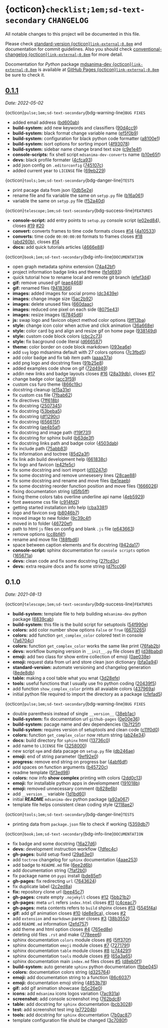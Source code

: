 # {octicon}`checklist;1em;sd-text-secondary` `CHANGELOG`

All notable changes to this project will be documented in this file.

Please check
[standard-version {octicon}`link-external;0.8em`](https://github.com/conventional-changelog/standard-version)
and documentation for commit guidelines. Also you should check
[conventional-changelog {octicon}`link-external;0.8em`](https://github.com/mdsanima/conventional-changelog)
for more detail.

Docomentation for *Python* package
[mdsanima-dev {octicon}`link-external;0.8em`](https://pypi.org/project/mdsanima-dev) is available
at [GitHub Pages {octicon}`link-external;0.8em`](https://mdsanima-dev.github.io/mdsanima-dev/)
be sure to check it.

## [0.1.1](https://github.com/mdsanima-dev/mdsanima-dev/compare/v0.1.0...v0.1.1)

*Date:* *2022-05-02*

{octicon}`pulse;1em;sd-text-secondary`{bdg-warning-line}`BUG FIXES`

* added email address ([bd600ab](https://github.com/mdsanima-dev/mdsanima-dev/commit/bd600ab56c73d70b81e5f8631d512df55f6eaae1))
* **build-system:** add new keywords and classifiers ([90d4cc9](https://github.com/mdsanima-dev/mdsanima-dev/commit/90d4cc9eacfe98ba70bf4115c0f11a8ab2c27e55))
* **build-system:** black format change variable name ([ef5f0b9](https://github.com/mdsanima-dev/mdsanima-dev/commit/ef5f0b9dfd746e077a07126f595078eda145c29a))
* **build-system:** configuration for black python code formatter ([a8100e1](https://github.com/mdsanima-dev/mdsanima-dev/commit/a8100e156eb8e9cbe15e21ce07b946cc59781dfb))
* **build-system:** isort options for sorting import ([4f93078](https://github.com/mdsanima-dev/mdsanima-dev/commit/4f930782b4e19bce1e6af73046ea9d06ef63f3d5))
* **build-system:** sidebar name change brand text size ([c9e1e4f](https://github.com/mdsanima-dev/mdsanima-dev/commit/c9e1e4fbb94731b86fd85377d5cced48ab2ab624))
* **console-scripts:** fix shell script `mdsanima-dev-converts` name ([b10e65f](https://github.com/mdsanima-dev/mdsanima-dev/commit/b10e65fcf4e6565974652b6ed905c2c2f4fda4bf))
* **devs:** black profile formater ([4cfca93](https://github.com/mdsanima-dev/mdsanima-dev/commit/4cfca9320cb0a872f4cfab7b68cb3597b5031e45))
* add json config on `.editorconfig` ([745107c](https://github.com/mdsanima-dev/mdsanima-dev/commit/745107cccb892a8dca3009c25a0b0a6c3b1c01ce))
* added current year to `LICENSE` file ([69eb229](https://github.com/mdsanima-dev/mdsanima-dev/commit/69eb2290dfaa8ca326135be04f6bd94a1a5028bb))

{octicon}`tools;1em;sd-text-secondary`{bdg-danger-line}`TESTS`

* print pacage data from json ([0db5e2e](https://github.com/mdsanima-dev/mdsanima-dev/commit/0db5e2e7862dbb8720d7a877c15b7115eab65d40))
* rename file and fix variable the same on `setyp.py` file ([b16a061](https://github.com/mdsanima-dev/mdsanima-dev/commit/b16a0615af82de90f122983673070a804c96a579))
* variable the same on `setyp.py` file ([f52a40d](https://github.com/mdsanima-dev/mdsanima-dev/commit/f52a40d5fec9f76670e838df9bf994817d98a5b3))

{octicon}`telescope;1em;sd-text-secondary`{bdg-success-line}`FEATURES`

* **console-script:** add entry points to `setup.py` console script ([e02ed84](https://github.com/mdsanima-dev/mdsanima-dev/commit/e02ed84c038725516c7a75c7b58418bdc0a8fca5)), closes [#19](https://github.com/mdsanima-dev/mdsanima-dev/issues/19) [#20](https://github.com/mdsanima-dev/mdsanima-dev/issues/20)
* **convert:** converts frames to time code formats closes [#14](https://github.com/mdsanima-dev/mdsanima-dev/issues/14) ([4a10533](https://github.com/mdsanima-dev/mdsanima-dev/commit/4a1053386029923359a942d61872465abff7df96))
* **converts:** time code `00:00:00:00` formats to frames closes [#18](https://github.com/mdsanima-dev/mdsanima-dev/issues/18) ([abd260b](https://github.com/mdsanima-dev/mdsanima-dev/commit/abd260bde1db066dc9430784bc2a1a599e76d45a)), closes [#14](https://github.com/mdsanima-dev/mdsanima-dev/issues/14)
* **docs:** add quick tutorials articles ([4666e88](https://github.com/mdsanima-dev/mdsanima-dev/commit/4666e88c2df34239e0fccde4a9147264a80faa6d))

{octicon}`book;1em;sd-text-secondary`{bdg-info-line}`DOCUMENTATION`

* open graph metadata sphinx extension ([74a42bf](https://github.com/mdsanima-dev/mdsanima-dev/commit/74a42bf300fcf45b5d9977c9a59e6d9c8901ac52))
* project information badge links and theme ([fe1d693](https://github.com/mdsanima-dev/mdsanima-dev/commit/fe1d693d32a34c50c4860bf3ff74ab0021f4e52c))
* quick tutorial how to rename local and remote git branch ([efef3d4](https://github.com/mdsanima-dev/mdsanima-dev/commit/efef3d465c59c951c29136c10061131e688b8362))
* **gif:** remove unused gif ([eae4468](https://github.com/mdsanima-dev/mdsanima-dev/commit/eae4468c90b2ecf4f6ee7c6c7521d986dba9a2bd))
* **gif:** renamed files ([9418366](https://github.com/mdsanima-dev/mdsanima-dev/commit/9418366ed6de6944b2086f0eaa2c94498d256879))
* **images:** added images for social promo ([dc3439e](https://github.com/mdsanima-dev/mdsanima-dev/commit/dc3439e2f6a53f2b2c1808a77fc1305c9377f397))
* **images:** change image size ([5ac2b92](https://github.com/mdsanima-dev/mdsanima-dev/commit/5ac2b92eb8957239348eaeadefadb70c9d3a7614))
* **images:** delete unused files ([660daac](https://github.com/mdsanima-dev/mdsanima-dev/commit/660daace454fa6987a7b147ea7c4f90d36bd4d9d))
* **images:** reduced one pixel on each side ([8075e43](https://github.com/mdsanima-dev/mdsanima-dev/commit/8075e43afe09ec130cf5090396afdbff5f2065cc))
* **images:** resize images ([67845d6](https://github.com/mdsanima-dev/mdsanima-dev/commit/67845d660badad036df7cec76711abd1f7ed96f9))
* **js:** swap logo and favicon object method color options ([9ff13ba](https://github.com/mdsanima-dev/mdsanima-dev/commit/9ff13ba3b040c48421074e41bdd8b91f800e4f6f))
* **style:** change icon color when active and click animation ([36a668e](https://github.com/mdsanima-dev/mdsanima-dev/commit/36a668edd7ca0b79fec6ebee46b0c94d0e0c56ae))
* **style:** color card bg and align and resize gif on home page ([938149d](https://github.com/mdsanima-dev/mdsanima-dev/commit/938149d6351b20752a5ca0b2df70b81b626cebb3))
* **style:** custom code block colors ([cbc2c73](https://github.com/mdsanima-dev/mdsanima-dev/commit/cbc2c73172322dcce9436941588cfbfa43bce213))
* **style:** fix bacground code literal ([d666587](https://github.com/mdsanima-dev/mdsanima-dev/commit/d66658770200c92474da9bd6288f9c904d2bd2bd))
* **theme:** color border on code block markdown ([093ea6e](https://github.com/mdsanima-dev/mdsanima-dev/commit/093ea6e9a4277296ba1a9d950c2a550a310a2948))
* add `svg` logo mdsanima default with 27 colors options ([7c3fbd5](https://github.com/mdsanima-dev/mdsanima-dev/commit/7c3fbd53bca70cc73436b01f4afa034da5d0c668))
* add color badge and fix tab item path ([aaaa37a](https://github.com/mdsanima-dev/mdsanima-dev/commit/aaaa37a6d4b1d5a2ab4d87addb2ebc82d6605cd6))
* add png logo and docstring fixes ([91b25e8](https://github.com/mdsanima-dev/mdsanima-dev/commit/91b25e82d371db5fc2c8e347d8842d89c4fa275f))
* added examples code show on gif ([72d4949](https://github.com/mdsanima-dev/mdsanima-dev/commit/72d49493568c28ce17e3f06e5d1292a251e91fff))
* addin new links and badge layouts closes [#16](https://github.com/mdsanima-dev/mdsanima-dev/issues/16) ([28a39db](https://github.com/mdsanima-dev/mdsanima-dev/commit/28a39dbe07bb0f30a138b36589caf1ae3a9a28a6)), closes [#17](https://github.com/mdsanima-dev/mdsanima-dev/issues/17)
* change badge color ([acc3f59](https://github.com/mdsanima-dev/mdsanima-dev/commit/acc3f59fba0b2aec66388518b67723e73f222c4f))
* custom css furo theme ([866c19c](https://github.com/mdsanima-dev/mdsanima-dev/commit/866c19c142e944852dc68a4e720ba89be07686e3))
* docstring cleanup ([e15a31e](https://github.com/mdsanima-dev/mdsanima-dev/commit/e15a31ef4bc9c69cf395ceb1c2fe62b849cade61))
* fix custom css file ([7fbab62](https://github.com/mdsanima-dev/mdsanima-dev/commit/7fbab62e3b745fb4fa9e4db449845960fe622ff7))
* fix directives ([7ff618b](https://github.com/mdsanima-dev/mdsanima-dev/commit/7ff618b21c60b385edd30b3cb3c639cf57050016))
* fix docstring ([2507345](https://github.com/mdsanima-dev/mdsanima-dev/commit/25073458c379310c5f8f1726b5eb2185a4c5baf8))
* fix docstring ([53beba5](https://github.com/mdsanima-dev/mdsanima-dev/commit/53beba5e6a176c1f5f04ae71c9676b8aaffb94d3))
* fix docstring ([df1290c](https://github.com/mdsanima-dev/mdsanima-dev/commit/df1290c4f5cca41fe5701add8e7dcb17b9fb1d6e))
* fix docstring ([656615f](https://github.com/mdsanima-dev/mdsanima-dev/commit/656615ff28dce96f2fb8181d3f7d1db7df6f436d))
* fix docstring ([ae4b5af](https://github.com/mdsanima-dev/mdsanima-dev/commit/ae4b5af21584d22939df7f2be2c84615415b14a8))
* fix docstring and image path ([f19f731](https://github.com/mdsanima-dev/mdsanima-dev/commit/f19f731a5d3e72370391871b3a6e0a041a736a31))
* fix docstring for sphinx build ([b63de3f](https://github.com/mdsanima-dev/mdsanima-dev/commit/b63de3f63a9f7eb8324649f62af171133a44b98c))
* fix docstring links path and badge color ([4503dab](https://github.com/mdsanima-dev/mdsanima-dev/commit/4503dab0ef274e327f72c7e00df1001b992b817f))
* fix include path ([75abb83](https://github.com/mdsanima-dev/mdsanima-dev/commit/75abb83531848512ce7b0bcbe7ffa3d0975509aa))
* fix information and toctree ([85d2a3f](https://github.com/mdsanima-dev/mdsanima-dev/commit/85d2a3f4d70d6aa2b9aa916d3d5325c1104d47fd))
* fix link adn build development help ([661838c](https://github.com/mdsanima-dev/mdsanima-dev/commit/661838cce2b1a38e1593b65c6023111edadf257f))
* fix logo and favicon ([e42fe5c](https://github.com/mdsanima-dev/mdsanima-dev/commit/e42fe5ca7a89da092f1add8fd073cd21ceaa2c88))
* fix some docstring and isort import ([d10247d](https://github.com/mdsanima-dev/mdsanima-dev/commit/d10247d6193d3e373e7a679b0080fe41ff90167c))
* fix some docstring and remove unnesesery lines ([28cae88](https://github.com/mdsanima-dev/mdsanima-dev/commit/28cae8899451ae063090fbef03edd0a35d4715cc))
* fix some docstring and rename and move files ([be1eaeb](https://github.com/mdsanima-dev/mdsanima-dev/commit/be1eaeb2446a9997e3d1946b3efb6d539cbf38ec))
* fix some docstring reorder function position and move files ([1666026](https://github.com/mdsanima-dev/mdsanima-dev/commit/16660263a43ef70c0a251f2b9913a0a36a96933b))
* fixing documentation string ([d5fb5ff](https://github.com/mdsanima-dev/mdsanima-dev/commit/d5fb5ff4f5ccd865bbc30045689905a89ae9d8de))
* fixing theme colors tabs overline underline api name ([4eb5929](https://github.com/mdsanima-dev/mdsanima-dev/commit/4eb59295b4b52a6126db4b3ec46236720d73297f))
* font awesome css file ([c914fd2](https://github.com/mdsanima-dev/mdsanima-dev/commit/c914fd2c75ffcbaf91cfe0e1b5ceaee298047902))
* getting started installation info help ([cba3381](https://github.com/mdsanima-dev/mdsanima-dev/commit/cba338185a474367110704fe70f8413f0439dfe3))
* logo and favicon svg ([b8046b7](https://github.com/mdsanima-dev/mdsanima-dev/commit/b8046b797eaed4b45b41e2f7c06cde25a7e54d48))
* moved image to new folder ([9c39c4f](https://github.com/mdsanima-dev/mdsanima-dev/commit/9c39c4f42b2f43420ddfcfa3c1298fcee311d293))
* moved in to folder ([46720ef](https://github.com/mdsanima-dev/mdsanima-dev/commit/46720efa14d499e26644184d75d4df4fd683bfce))
* path to html `js` files on config and blank `.js` file ([e643663](https://github.com/mdsanima-dev/mdsanima-dev/commit/e6436632c7f634a3dcb29f2ca0366d275d70dc80))
* remove  options ([cc8bf4f](https://github.com/mdsanima-dev/mdsanima-dev/commit/cc8bf4ff0884ecc551bb833493a2736c23450d03))
* rename and move file ([188fbd6](https://github.com/mdsanima-dev/mdsanima-dev/commit/188fbd6cc43d32cb4d5d78dabd3b0fb4938cfde4))
* space between caption elements and fix docstring ([942da17](https://github.com/mdsanima-dev/mdsanima-dev/commit/942da179d7c076627b132b1111bb8d9ecda35194))
* **console-script:** sphinx documentation for `console scripts` option ([165671a](https://github.com/mdsanima-dev/mdsanima-dev/commit/165671a06c6f7bf10b7f69ff55f2e2749ddac70c))
* **devs:** clean code and fix some docstring ([27fcd3c](https://github.com/mdsanima-dev/mdsanima-dev/commit/27fcd3cc4479a757f596051d210f8d87b6633476))
* **devs:** extra require docs and fix some string ([d7fcc06](https://github.com/mdsanima-dev/mdsanima-dev/commit/d7fcc062644d76aed359a47f71a41177ba401d53))

## 0.1.0

*Date:* *2021-08-13*

{octicon}`telescope;1em;sd-text-secondary`{bdg-success-line}`FEATURES`

* **build-system:** template file to help building `mdsanima-dev` python package ([6839cab](https://github.com/mdsanima-dev/mdsanima-dev/commit/6839cab06a55b1a3e04831b361d50daa293e35a6))
* **build-system:** this file is the build script for setuptools ([54f990e](https://github.com/mdsanima-dev/mdsanima-dev/commit/54f990e0117648be830bc18ecf1ac97c7128028d))
* **colors:** add color number show options `False` or `True` ([6670265](https://github.com/mdsanima-dev/mdsanima-dev/commit/6670265db59900e048cc90435f897852c0931ab5))
* **colors:** add function `get_complex_color` colored text in console ([7a6704c](https://github.com/mdsanima-dev/mdsanima-dev/commit/7a6704c350116595976a50f8091c7fa60ad2f27e))
* **colors:** function `get_complex_color` works the same like print ([76fab2b](https://github.com/mdsanima-dev/mdsanima-dev/commit/76fab2ba7fd348096b5e36065e575c01542d3366))
* **devs:** workflow bumping version in `__init__.py` file closes [#1](https://github.com/mdsanima-dev/mdsanima-dev/issues/1) ([d38babd](https://github.com/mdsanima-dev/mdsanima-dev/commit/d38babdeb405d4d4cd3d214a3dfe5a092b1799d8))
* **emoji:** add two class for show entire collection of emoji ([0ae038e](https://github.com/mdsanima-dev/mdsanima-dev/commit/0ae038e751534bd7dc226472af863929d0d9fc4f))
* **emoji:** request data from url and store clean json dictionary ([bfa0a94](https://github.com/mdsanima-dev/mdsanima-dev/commit/bfa0a946d0dfec09c079d255e46d43a44cc338a8))
* **standard-version:** automate versioning and changelog generation ([8ede8db](https://github.com/mdsanima-dev/mdsanima-dev/commit/8ede8db885e42372ffb22e482df988a0130479d5))
* **table:** making a cool table what you wnat ([3d28efe](https://github.com/mdsanima-dev/mdsanima-dev/commit/3d28efeb998922dd20e056623d4ae210ce7e7004))
* **tools:** useful functions that I usually use fro python coding ([20439f5](https://github.com/mdsanima-dev/mdsanima-dev/commit/20439f55c4f621502d9e46459085f51f7793d596))
* add function `show_complex_color` prints all avaiable colors ([437969a](https://github.com/mdsanima-dev/mdsanima-dev/commit/437969a61bc6a0d5f0093c061cc1a0064bd499a1))
* initial python file required to import the directory as a package ([cfefad5](https://github.com/mdsanima-dev/mdsanima-dev/commit/cfefad56a43d09d6e7f73972fa2e060576c0c7e7))

{octicon}`pulse;1em;sd-text-secondary`{bdg-warning-line}`BUG FIXES`

* double parenthesis instead of single `__version__` ([38eb1ac](https://github.com/mdsanima-dev/mdsanima-dev/commit/38eb1ac331e0987b1dca985c1bf6a8eb981fd6e7))
* **build-system:** fix documentation url `github-pages` ([0e00e36](https://github.com/mdsanima-dev/mdsanima-dev/commit/0e00e360e6182c40d0671c410f6f345fe710a5d7))
* **build-system:** pacage name and dev dependencies ([1b7f25f](https://github.com/mdsanima-dev/mdsanima-dev/commit/1b7f25feddc0686e37323937f00c240c79d8cc9e))
* **build-system:** requires version of setuptools and clean code ([c11f0d0](https://github.com/mdsanima-dev/mdsanima-dev/commit/c11f0d0b20b41fcfffc428e450b528d61faa591c))
* **colors:** function `get_complex_color` now return string ([ab24e34](https://github.com/mdsanima-dev/mdsanima-dev/commit/ab24e342cec079bb8745dc724e92f53e16bf0cb0))
* **docs:** build directory for `sphinx` html ([13736c0](https://github.com/mdsanima-dev/mdsanima-dev/commit/13736c0f7d8918fda7dbc5412cad5e0f5dbb84e0))
* add name to `LICENSE` file ([3258000](https://github.com/mdsanima-dev/mdsanima-dev/commit/3258000bd33bf6270e42be9cd423bcccdf8d126d))
* new script `npm` and data pacage on `setup.py` file ([db246ae](https://github.com/mdsanima-dev/mdsanima-dev/commit/db246aecb639665743234904e209e526c63756d8))
* **emoji:** end of string parameter ([9ef92e0](https://github.com/mdsanima-dev/mdsanima-dev/commit/9ef92e075712dd33995f9693a54b0208ce23d4ee))
* **progress:** remove end string on progress bar ([4abf6df](https://github.com/mdsanima-dev/mdsanima-dev/commit/4abf6df0cf88cb34dceed0254acc440042871012))
* add spaces on function arguments ([b45720c](https://github.com/mdsanima-dev/mdsanima-dev/commit/b45720ce4adde3a2bebb75538db43b9e4da738cf))
* readme template ([5f3ed98](https://github.com/mdsanima-dev/mdsanima-dev/commit/5f3ed982a3320489e7c1148f83abdfc5c1273ec9))
* **colors:** now info **show complex** printing with colors ([2dd0c13](https://github.com/mdsanima-dev/mdsanima-dev/commit/2dd0c138a298a004dbd818a7f2184e8eb0db22b0))
* **emoji:** for installable python apps in develompment ([191018b](https://github.com/mdsanima-dev/mdsanima-dev/commit/191018b3b3c4ded9dd26829cdfb040067c73babf))
* **emoji:** removed unnecessary comment ([b828e6b](https://github.com/mdsanima-dev/mdsanima-dev/commit/b828e6ba8f8c5d5569a091f831a2fee8394c236d))
* add `__version__` variable ([1d1bd60](https://github.com/mdsanima-dev/mdsanima-dev/commit/1d1bd608ad73363ebf98c97cc2511db9869417c7))
* initial **README** `mdsanima-dev` python package ([a92a067](https://github.com/mdsanima-dev/mdsanima-dev/commit/a92a0676d5b98d54218aed636f47f1ff21e0060d))
* template file helps consistent clean coding style ([2118ae2](https://github.com/mdsanima-dev/mdsanima-dev/commit/2118ae228ac517a1d9c406346b45dd69e8a2478b))

{octicon}`tools;1em;sd-text-secondary`{bdg-danger-line}`TESTS`

* printing data from `package.json` file to check if working ([5359db7](https://github.com/mdsanima-dev/mdsanima-dev/commit/5359db722d2b44754701b7f4a490297e4ce6287e))

{octicon}`book;1em;sd-text-secondary`{bdg-info-line}`DOCUMENTATION`

* fix badge and some docstring ([16a27d6](https://github.com/mdsanima-dev/mdsanima-dev/commit/16a27d64c1be1cb58d651a16a14b293572db0d3f))
* **devs:** development instruction workflow ([7dfec4c](https://github.com/mdsanima-dev/mdsanima-dev/commit/7dfec4c72584f4d907df500cbc70a8514733199c))
* **gh-pages:** build setup fixed ([29a63e0](https://github.com/mdsanima-dev/mdsanima-dev/commit/29a63e088e48d0f5b492c0c5c846a4969eb8ae4f))
* add `toctree` changelog for `sphinx` documentation ([4aae253](https://github.com/mdsanima-dev/mdsanima-dev/commit/4aae2533f6edcae573baea5bb5cf82a24407cdf3))
* add badge to `README.md` file ([6ee2d6b](https://github.com/mdsanima-dev/mdsanima-dev/commit/6ee2d6b4a85852db6b3bd72c9dc921840dc54853))
* add documentation string ([7faf2b0](https://github.com/mdsanima-dev/mdsanima-dev/commit/7faf2b0213e8971fb073a6daac9f490cd0740f27))
* fix package name on `pypi` install ([bde85ef](https://github.com/mdsanima-dev/mdsanima-dev/commit/bde85ef73eb821f24ddf0b3d37551719b97b73f8))
* **gh-pages:** fix redirecting `url` ([7643624](https://github.com/mdsanima-dev/mdsanima-dev/commit/7643624cfcab90e63981b3795813b87217bd661a))
* fix duplicate label ([2c2ed8a](https://github.com/mdsanima-dev/mdsanima-dev/commit/2c2ed8aaeb91177452391adf5c36e7ef3ea2fbc2))
* **fix:** repository clone url ([bee45c7](https://github.com/mdsanima-dev/mdsanima-dev/commit/bee45c726c14a68eb4b09e745e28836980c98314))
* **gh-pages:** create empty `.nojekyll` closes [#12](https://github.com/mdsanima-dev/mdsanima-dev/issues/12) ([5bb21b2](https://github.com/mdsanima-dev/mdsanima-dev/commit/5bb21b201c89951d794d88b2f4eb865f8b815ee0))
* **gh-pages:** meta `url` refers `index.html` closes [#11](https://github.com/mdsanima-dev/mdsanima-dev/issues/11) ([c4ceac7](https://github.com/mdsanima-dev/mdsanima-dev/commit/c4ceac7fdd3f5eeb64a42389d773f3ae3110149e))
* **gh-pages:** meta contents refers to `build` shpinx closes [#13](https://github.com/mdsanima-dev/mdsanima-dev/issues/13) ([5545f4a](https://github.com/mdsanima-dev/mdsanima-dev/commit/5545f4a5618b4ab955679ffb13743ed70594bf0d))
* **gif:** add gif animation closes [#10](https://github.com/mdsanima-dev/mdsanima-dev/issues/10) ([de8e9ca](https://github.com/mdsanima-dev/mdsanima-dev/commit/de8e9caa4fce235f21d2f3a2c58b13bcd94155a1)), closes [#2](https://github.com/mdsanima-dev/mdsanima-dev/issues/2)
* add `extension` and `markdown` parser closes [#3](https://github.com/mdsanima-dev/mdsanima-dev/issues/3) ([38b3552](https://github.com/mdsanima-dev/mdsanima-dev/commit/38b3552116817fce65fc1e6b45587e43a9e5faea))
* add `README.md` information ([2efd757](https://github.com/mdsanima-dev/mdsanima-dev/commit/2efd7574848e5f09b013f2efc98427a21b72d42d))
* add theme and html option closes [#4](https://github.com/mdsanima-dev/mdsanima-dev/issues/4) ([765ed8e](https://github.com/mdsanima-dev/mdsanima-dev/commit/765ed8e6b8c57e1118428737c6f78cc0ac60089b))
* deteting old files `.rst` and make ([778eee6](https://github.com/mdsanima-dev/mdsanima-dev/commit/778eee6a88c60f21a11a79127e4efdc0e958f6f5))
* sphinx documentation `colors` module closes [#6](https://github.com/mdsanima-dev/mdsanima-dev/issues/6) ([5ff370f](https://github.com/mdsanima-dev/mdsanima-dev/commit/5ff370f66112987f544856b54a1a91bd2469af80))
* sphinx documentation `emoji` module closes [#7](https://github.com/mdsanima-dev/mdsanima-dev/issues/7) ([7271791](https://github.com/mdsanima-dev/mdsanima-dev/commit/727179192d844a744aeb0aac42f0f2ece05d27e8))
* sphinx documentation `table` module closes [#8](https://github.com/mdsanima-dev/mdsanima-dev/issues/8) ([c744291](https://github.com/mdsanima-dev/mdsanima-dev/commit/c74429171e74bdc223fbc6a405f0c3597d313b44))
* sphinx documentation `tools` module closes [#9](https://github.com/mdsanima-dev/mdsanima-dev/issues/9) ([65a3a65](https://github.com/mdsanima-dev/mdsanima-dev/commit/65a3a65c73e8b7655545a8200c11eedfb7562a63))
* sphinx documentation main `index.md` files closes [#5](https://github.com/mdsanima-dev/mdsanima-dev/issues/5) ([d8eb0f1](https://github.com/mdsanima-dev/mdsanima-dev/commit/d8eb0f16c07293cb52d2438d7d8e9713ae554e90))
* **build-system:** auto generate `sphinx` python documentation ([fbbe045](https://github.com/mdsanima-dev/mdsanima-dev/commit/fbbe045e01dc0a39f3d3baa12d0bd3ca6082b1b7))
* **colors:** documentation colors string ([d325764](https://github.com/mdsanima-dev/mdsanima-dev/commit/d32576405c5d87234f60be3ad749444996b0b23f))
* **emoji:** add documentation string to a function ([86c6037](https://github.com/mdsanima-dev/mdsanima-dev/commit/86c6037ca6db19b7b7ba5621c23f29befdd5fea6))
* **emoji:** documentation emoji string ([4853b78](https://github.com/mdsanima-dev/mdsanima-dev/commit/4853b788e5710d1ce965229f60342be0fb0dc00a))
* **gif:** add gif animation showcase ([b5c26e0](https://github.com/mdsanima-dev/mdsanima-dev/commit/b5c26e09250f977712488e8a7d88ef05f508fa39))
* **icons:** add `mdsanima` icons logos variation ([7ac931a](https://github.com/mdsanima-dev/mdsanima-dev/commit/7ac931a6ac81f3b4bde45e4d9dfefc1056048bb0))
* **screenshot:** add console screenshot img ([762bdc8](https://github.com/mdsanima-dev/mdsanima-dev/commit/762bdc838b6776970fad0ebc028e4ece8c841990))
* **table:** add docstring for `sphinx` documentation ([bcb3028](https://github.com/mdsanima-dev/mdsanima-dev/commit/bcb302840b5609974dc3c7708016b8c0b4b2f3d9))
* **test:** add screenshot test img ([e77204b](https://github.com/mdsanima-dev/mdsanima-dev/commit/e77204b59065df1480c7fbe5761917daa8dfe0f0))
* **tools:** add docstring for `sphinx` documentation ([7b0ac87](https://github.com/mdsanima-dev/mdsanima-dev/commit/7b0ac87fea5ccee06c4f2177844587b1294036b4))
* template configuration file shuld be changed ([3c7080f](https://github.com/mdsanima-dev/mdsanima-dev/commit/3c7080fb64a72a55dbe7f18b4094e255b1cbd4ef))
